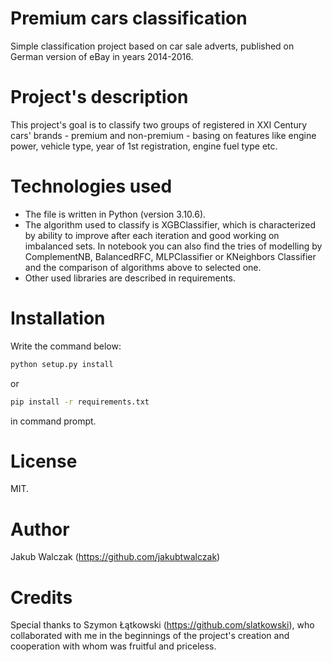 # Premium cars classification

Simple classification project based on car sale adverts, published on German version of eBay in years 2014-2016.

# Project's description

This project's goal is to classify two groups of registered in XXI Century cars' brands - premium and non-premium - basing on features like engine power, vehicle type, year of 1st registration, engine fuel type etc.

# Technologies used

- The file is written in Python (version 3.10.6).
- The algorithm used to classify is XGBClassifier, which is characterized by ability to improve after each iteration and good working on imbalanced sets.
In notebook you can also find the tries of modelling by ComplementNB, BalancedRFC, MLPClassifier or KNeighbors Classifier and the comparison of algorithms above to selected one.
- Other used libraries are described in requirements.

# Installation

Write the command below:
```bash
python setup.py install
```
or
```bash
pip install -r requirements.txt
```

in command prompt.

# License

MIT.

# Author

Jakub Walczak (https://github.com/jakubtwalczak)

# Credits

Special thanks to Szymon Łątkowski (https://github.com/slatkowski), who collaborated with me in the beginnings of the project's creation and cooperation with whom was fruitful and priceless.
